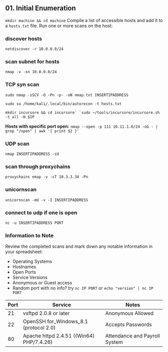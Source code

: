 ## 01. Initial Enumeration
`mkdir machine && cd machine`
Compile a list of accessible hosts and add it to a `hosts.txt` file.
Run one or more scans on the host:


### discover hosts
	netdiscover -r 10.0.0.0/24
	
### scan subnet for hosts
	nmap -v -sn 10.0.0.0/24
	
### TCP syn scan
	sudo nmap -sSCV -O -Pn -p- -oN nmap.txt INSERTIPADDRESS
 
	sudo su /home/kali/.local/bin/autorecon -t hosts.txt
 
	mkdir incursore && cd incursore` `sudo ~/tools/incursore/incursore.sh -t all -H $IP
 **Hosts with specific port open:** `nmap --open -p 111 10.11.1.0/24 -oG - | grep "/open" | awk '{ print $2 }'`
	
### UDP scan
	nmap INSERTIPADDRESS -sU
### scan through proxychains
	proxychains nmap -v -sT 10.3.3.34 -Pn
### unicornscan
	unicornscan -mU -v -I INSERTIPADDRESS
### connect to udp if one is open
	nc -u INSERTIPADDRESS PORT

### Information to Note

Review the completed scans and mark down any notable information in your spreadsheet:

* Operating Systems
* Hostnames
* Open Ports
* Service Versions
* Anonymous or Guest access
* Random port with no info? try `nc IP PORT` or `echo "version" | nc IP PORT`

|Port|Service|Notes|
|---|---|---|
|21|vsftpd 2.0.8 or later|Anonymous Allowed|
|22|OpenSSH for_Windows_8.1 (protocol 2.0)|Accepts Passwords|
|80|Apache httpd 2.4.51 ((Win64) PHP/7.4.26)|Attendance and Payroll System|
